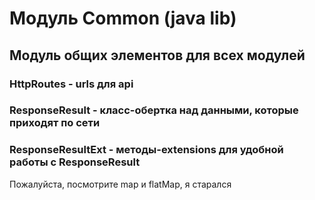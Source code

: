 # Модуль Common (java lib)

## Модуль общих элементов для всех модулей

### HttpRoutes - urls для api

### ResponseResult - класс-обертка над данными, которые приходят по сети

### ResponseResultExt - методы-extensions для удобной работы с ResponseResult
Пожалуйста, посмотрите map и flatMap, я старался